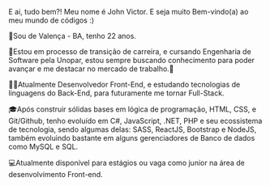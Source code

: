 E ai, tudo bem?! Meu nome é John Victor. E seja muito Bem-vindo(a) ao meu mundo de códigos :) 

📍Sou de Valença - BA, tenho 22 anos. 

🚀Estou em processo de transição de carreira, e cursando Engenharia de Software pela Unopar, estou sempre buscando conhecimento para poder avançar e me destacar no mercado de trabalho.🚀

👩‍💻Atualmente Desenvolvedor Front-End, e estudando tecnologias de linguagens do Back-End, para futuramente me tornar Full-Stack.

🎓Após construir sólidas bases em lógica de programação, HTML, CSS, e Git/Github, tenho evoluído em C#, JavaScript, .NET, PHP e seu ecossistema de tecnologia, sendo algumas delas: SASS, ReactJS, Bootstrap e NodeJS, também evoluindo bastante em alguns gerenciadores de Banco de dados como MySQL e SQL.

💻Atualmente disponível para estágios ou vaga como junior na área de desenvolvimento Front-end.


